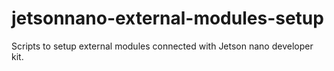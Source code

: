 # jetsonnano-external-modules-setup
Scripts to setup external modules connected with Jetson nano developer kit.
